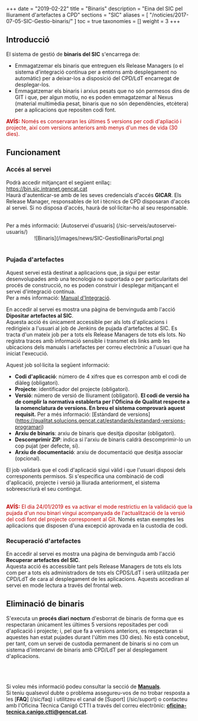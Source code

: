 +++
date = "2019-02-22"
title = "Binaris"
description = "Eina del SIC pel lliurament d'artefactes a CPD"
sections = "SIC"
aliases = [
  "/noticies/2017-07-05-SIC-Gestio-binaris/"
]
toc = true
taxonomies = []
weight = 3
+++

## Introducció

El sistema de gestió de **binaris del SIC** s'encarrega de:

* Emmagatzemar els binaris que entreguen els Release Managers (o el sistema d'integració contínua per a entorns amb desplegament no automàtic) per  a deixar-los a disposició del CPD/LdT encarregat de desplegar-los.
* Emmagatzemar els binaris i arxius pesats que no són permesos dins de GIT i que, per algun motiu, no es poden emmagatzemar al Nexus (material multimèdia pesat, binaris que no són dependències, etcètera) per a aplicacions que repositen codi font.

<span style="color: #C00000;font-weight: bold">AVÍS:</span> <span style="color: #C00000">Només es conservaran les últimes 5 versions per codi d'apliació i projecte, així com versions anteriors amb menys d'un mes de vida (30 dies).</span>

## Funcionament

### Accés al servei

Podrà accedir mitjançant el següent enllaç: https://bin.sic.intranet.gencat.cat <br/>
Haurà d'autenticar-se amb de les seves credencials d'accés **GICAR**. Els Release Manager, responsables de lot i tècnics de CPD disposaran d'accés al servei. Si no disposa d'accés, haurà de sol·licitar-ho al seu responsable.

<br/>
Per a més informació: [Autoservei d'usuaris] (/sic-serveis/autoservei-usuaris/)

<CENTER>![Binaris](/images/news/SIC-GestioBinarisPortal.png)</center>
<br/>

### Pujada d'artefactes

Aquest servei està destinat a aplicacions que, ja sigui per estar desenvolupades amb una tecnologia no suportada o per particularitats del procés de construcció, no es poden construir i desplegar mitjançant el servei d'integració contínua. <br/>
Per a més informació: [Manual d'Integració](/related/sic/manual-integracio.pdf). <br/>

En accedir al servei es mostra una pàgina de benvinguda amb l'acció **Dipositar artefactes al SIC**. <br/>
Aquesta acció és únicament accessible per als lots d'aplicacions i redirigieix a l'usuari al job de Jenkins de pujada d'artefactes al SIC. Es tracta d'un mateix job per a tots els Release Managers de tots els lots. No registra traces amb informació sensible i transmet els links amb les ubicacions dels manuals i artefactes per correu electrònic a l'usuari que ha iniciat l'execució.

Aquest job sol·licita la següent informació:

* **Codi d'aplicació**: número de 4 xifres que es correspon amb el codi de diàleg (obligatori).
* **Projecte**: identificador del projecte (obligatori).
* **Versió**: número de versió de lliurament (obligatori). **El codi de versió ha de complir la normativa establerta per l'Oficina de Qualitat respecte a la nomenclatura de versions. En breu el sistema comprovarà aquest requisit.** Per a més informació: [Estàndard de versions] (https://qualitat.solucions.gencat.cat/estandards/estandard-versions-programari)
* **Arxiu de binaris**: arxiu de binaris que desitja dipositar (obligatori).
* **Descomprimir ZIP**: indica si l'arxiu de binaris caldrà descomprimir-lo un cop pujat (per defecte, sí).
* **Arxiu de documentació**: arxiu de documentació que desitja associar (opcional).

El job validarà que el codi d'aplicació sigui vàlid i que l'usuari disposi dels corresponents permisos. Si s'especifica una combinació de codi d'aplicació, projecte i versió ja lliurada anteriorment, el sistema sobreescriurà el seu contingut.

<br/>
<span style="color: #C00000;font-weight: bold">AVÍS:</span> <span style="color: #C00000">El dia 24/01/2019 es va activar el mode restrictiu en la validació que la pujada d'un nou binari vingui acompanyada de l'actualització de la versió del codi font del projecte corresponent al Git.</span> Només estan exemptes les aplicacions que disposen d'una excepció aprovada en la custodia de codi.

### Recuperació d'artefactes

En accedir al servei es mostra una pàgina de benvinguda amb l'acció **Recuperar artefactes del SIC**. <br/>
Aquesta acció és accessible tant pels Release Managers de tots els lots com per a tots els administradors de tots els CPDS/LdT i serà utilitzada per CPD/LdT de cara al desplegament de les aplicacions. Aquests accediran al servei en mode lectura a través del frontal web.

## Eliminació de binaris

S'executa un **procés diari nocturn** d'esborrat de binaris de forma que es respectaran únicament les últimes 5 versions repositades per codi d'aplicació i projecte; i, pel que fa a versions anteriors, es respectaran si aquestes han estat pujades durant l'últim mes (30 dies). No està concebut, per tant, com un servei de custodia permanent de binaris si no com un sistema d'intercanvi de binaris amb CPD/LdT per al desplegament d'aplicacions.

<br/><br/><br/>
Si voleu més informació podeu consultar la secció de [**Manuals**](/sic/manuals/). <br/>
Si teniu qualsevol dubte o problema assegureu-vos de no trobar resposta a les [**FAQ**] (/sic/faq) i utilitzeu el canal de [Suport] (/sic/suport) o contacteu amb l'Oficina Tècnica Canigó CTTI a través del correu electrònic: **oficina-tecnica.canigo.ctti@gencat.cat**.
